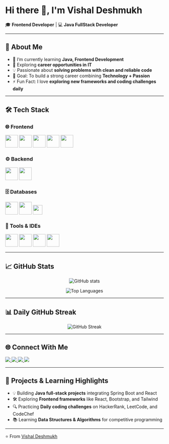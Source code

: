 # Hi there 👋, I'm Vishal Deshmukh  

🎓 **Frontend Developer** | 💻 **Java FullStack Developer**  

---

## 🚀 About Me  
- 🔭 I’m currently learning **Java, Frontend Development**  
- 🌱 Exploring **career opportunities in IT**  
- 💡 Passionate about **solving problems with clean and reliable code**  
- 🎯 Goal: To build a strong career combining **Technology + Passion**  
- ⚡ Fun Fact: I love **exploring new frameworks and coding challenges daily**  

---

## 🛠️ Tech Stack  

### 🌐 Frontend
<p>
  <img src="https://cdn.jsdelivr.net/gh/devicons/devicon/icons/html5/html5-original.svg" width="40" height="40"/>  
  <img src="https://cdn.jsdelivr.net/gh/devicons/devicon/icons/css3/css3-original.svg" width="40" height="40"/>  
  <img src="https://cdn.jsdelivr.net/gh/devicons/devicon/icons/javascript/javascript-original.svg" width="40" height="40"/>  
  <img src="https://cdn.jsdelivr.net/gh/devicons/devicon/icons/react/react-original.svg" width="40" height="40"/>  
  <img src="https://cdn.jsdelivr.net/gh/devicons/devicon/icons/bootstrap/bootstrap-original.svg" width="40" height="40"/>  
</p>  

### ⚙️ Backend
<p>
  <img src="https://cdn.jsdelivr.net/gh/devicons/devicon/icons/java/java-original.svg" width="40" height="40"/>  
  <img src="https://cdn.jsdelivr.net/gh/devicons/devicon/icons/spring/spring-original.svg" width="40" height="40"/>
</p>  

### 🗄️ Databases
<p>
  <img src="https://cdn.jsdelivr.net/gh/devicons/devicon/icons/mysql/mysql-original.svg" width="40" height="40"/>  
  <img src="https://cdn.jsdelivr.net/gh/devicons/devicon/icons/mongodb/mongodb-original.svg" width="40" height="40"/>  
  <img src="https://img.shields.io/badge/SQL-%2300f.svg?style=for-the-badge&logo=sqlite&logoColor=white" height="30"/>
</p>  

### 🔧 Tools & IDEs
<p>
  <img src="https://cdn.jsdelivr.net/gh/devicons/devicon/icons/eclipse/eclipse-original.svg" width="40" height="40"/>  
  <img src="https://cdn.jsdelivr.net/gh/devicons/devicon/icons/git/git-original.svg" width="40" height="40"/>  
  <img src="https://cdn.jsdelivr.net/gh/devicons/devicon/icons/github/github-original.svg" width="40" height="40"/>  
  <img src="https://cdn.jsdelivr.net/gh/devicons/devicon/icons/vscode/vscode-original.svg" width="40" height="40"/>  
</p>  

---

## 📈 GitHub Stats  
<p align="center">
  <img src="https://github-readme-stats.vercel.app/api?username=vishaldeshmukh34&show_icons=true&theme=radical" alt="GitHub stats" />
</p>

<p align="center">
  <img src="https://github-readme-stats.vercel.app/api/top-langs/?username=vishaldeshmukh34&layout=compact&theme=radical" alt="Top Languages" />
</p>

---

## 📊 Daily GitHub Streak
<p align="center">
  <img src="https://github-readme-streak-stats.herokuapp.com/?user=vishaldeshmukh34&theme=radical&hide_border=false" alt="GitHub Streak" />
</p>

---

## 🌐 Connect With Me  
<p align="left">
  <a href="https://www.linkedin.com/in/vishal-deshmukh79" target="_blank">
    <img src="https://img.shields.io/badge/LinkedIn-%230077B5.svg?&logo=linkedin&logoColor=white" />
  </a>
  <a href="mailto:vishaldeshmukh7972@gmail.com">
    <img src="https://img.shields.io/badge/Gmail-D14836?&logo=gmail&logoColor=white" />
  </a>
  <a href="https://www.hackerrank.com/vishaldeshmukh34" target="_blank">
    <img src="https://img.shields.io/badge/HackerRank-2EC866?&logo=hackerrank&logoColor=white" />
  </a>
  <a href="https://www.codechef.com/users/vishaldeshmukh34" target="_blank">
    <img src="https://img.shields.io/badge/CodeChef-3776AB?&logo=codechef&logoColor=white" />
  </a>
</p>

---

## 🌟 Projects & Learning Highlights
- 💡 Building **Java full-stack projects** integrating Spring Boot and React  
- 🛠️ Exploring **Frontend frameworks** like React, Bootstrap, and Tailwind  
- 🔍 Practicing **Daily coding challenges** on HackerRank, LeetCode, and CodeChef  
- 📚 Learning **Data Structures & Algorithms** for competitive programming  

---

⭐️ From [Vishal Deshmukh](https://github.com/vishaldeshmukh34)

